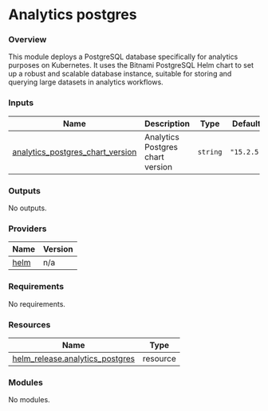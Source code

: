 # Analytics postgres 

### Overview

This module deploys a PostgreSQL database specifically for analytics purposes on Kubernetes. It uses the Bitnami PostgreSQL Helm chart to set up a robust and scalable database instance, suitable for storing and querying large datasets in analytics workflows.

### Inputs

| Name | Description | Type | Default | Required |
|------|-------------|------|---------|:--------:|
| <a name="input_analytics_postgres_chart_version"></a> [analytics\_postgres\_chart\_version](#input\_analytics\_postgres\_chart\_version) | Analytics Postgres chart version | `string` | `"15.2.5"` | no |

### Outputs

No outputs.

### Providers

| Name | Version |
|------|---------|
| <a name="provider_helm"></a> [helm](#provider\_helm) | n/a |

### Requirements

No requirements.

### Resources

| Name | Type |
|------|------|
| [helm_release.analytics_postgres](https://registry.terraform.io/providers/hashicorp/helm/latest/docs/resources/release) | resource |

### Modules

No modules.
